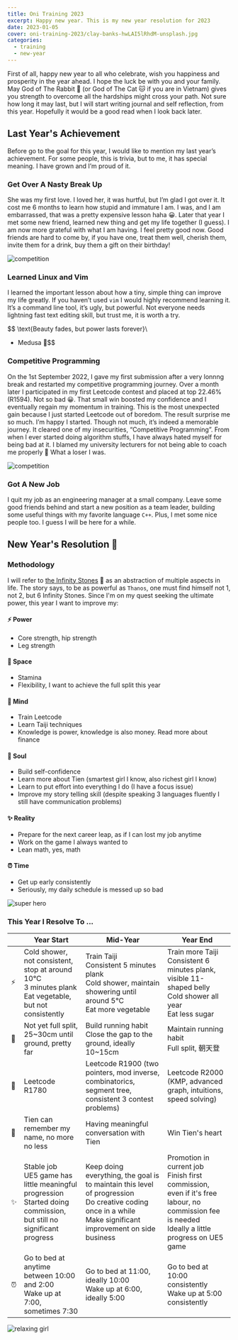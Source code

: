 ```yaml
---
title: Oni Training 2023
excerpt: Happy new year. This is my new year resolution for 2023
date: 2023-01-05
cover: oni-training-2023/clay-banks-hwLAI5lRhdM-unsplash.jpg
categories:
  - training
  - new-year
---
```

First of all, happy new year to all who celebrate, wish you happiness and prosperity in the year ahead. I hope the luck be with you and your family. May God of The Rabbit 🐰 (or God of The Cat 🐱 if you are in Vietnam) gives you strength to overcome all the hardships might cross your path. Not sure how long it may last, but I will start writing journal and self reflection, from this year. Hopefully it would be a good read when I look back later.

## Last Year's Achievement
Before go to the goal for this year, I would like to mention my last year’s achievement. For some people, this is trivia, but to me, it has special meaning. I have grown and I’m proud of it.

### Get Over A Nasty Break Up
She was my first love. I loved her, it was hurtful, but I’m glad I got over it. It cost me 6 months to learn how stupid and immature I am. I was, and I am embarrassed, that was a pretty expensive lesson haha 😀. Later that year I met some new friend, learned new thing and get my life together (I guess). I am now more grateful with what I am having. I feel pretty good now. Good friends are hard to come by, if you have one, treat them well, cherish them, invite them for a drink, buy them a gift on their birthday!

<img class="w-1/2 md:w-1/3 mx-auto" alt="competition" src="oni-training-2023/Heartbroken-amico.svg" />

### Learned Linux and Vim
I learned the important lesson about how a tiny, simple thing can improve my life greatly. If you haven’t used `vim` I would highly recommend learning it. It’s a command line tool, it’s ugly, but powerful. Not everyone needs lightning fast text editing skill, but trust me, it is worth a try.

$$
\text{Beauty fades, but power lasts forever}\\
- Medusa 🐍$$


### Competitive Programming
On the 1st September 2022, I gave my first submission after a very lonnng break and restarted my competitive programming journey. Over a month later I participated in my first Leetcode contest and placed at top 22.46% (R1594). Not so bad 😀. That small win boosted my confidence and I eventually regain my momentum in training. This is the most unexpected gain because I just started Leetcode out of boredom. The result surprise me so much. I’m happy I started. Though not much, it’s indeed a memorable journey. It cleared one of my insecurities, “Competitive Programming”. From when I ever started doing algorithm stuffs, I have always hated myself for being bad at it. I blamed my university lecturers for not being able to coach me properly 🤢 What a loser I was.


<img class="w-1/2 md:w-1/3 mx-auto" alt="competition" src="oni-training-2023/Business-competition-pana.svg" />


### Got A New Job
I quit my job as an engineering manager at a small company. Leave some good friends behind and start a new position as a team leader, building some useful things with my favorite language `C++`. Plus, I met some nice people too. I guess I will be here for a while.


## New Year's Resolution 🎉
### Methodology
I will refer to [the Infinity Stones](https://en.wikipedia.org/wiki/Infinity_Stones) 💎 as an abstraction of multiple aspects in life. The story says, to be as powerful as `Thanos`, one must find himself not 1, not 2, but 6 Infinity Stones. Since I'm on my quest seeking the ultimate power, this year I want to improve my:
#### ⚡ Power
- Core strength, hip strength
- Leg strength
#### 🐾 Space
- Stamina
- Flexibility, I want to achieve the full split this year
#### 🧠 Mind
- Train Leetcode
- Learn Taiji techniques
- Knowledge is power, knowledge is also money. Read more about finance
#### 💖 Soul
- Build self-confidence
- Learn more about Tien (smartest girl I know, also richest girl I know)
- Learn to put effort into everything I do (I have a focus issue)
- Improve my story telling skill (despite speaking 3 languages fluently I still have communication problems)
#### ✨ Reality
- Prepare for the next career leap, as if I can lost my job anytime
- Work on the game I always wanted to
- Lean math, yes, math
#### ⏰ Time
- Get up early consistently
- Seriously, my daily schedule is messed up so bad

<img class="w-1/2 md:w-1/3 mx-auto" alt="super hero" src="oni-training-2023/Superhero-amico.svg" />

### This Year I Resolve To ...

|         | Year Start                                                                          | Mid-Year                                                                                                        | Year End                                                                                                                                            |
|---------|-------------------------------------------------------------------------------------|-----------------------------------------------------------------------------------------------------------------|-----------------------------------------------------------------------------------------------------------------------------------------------------|
| ⚡   | Cold shower, not consistent, stop at around 10°C <br />3 minutes plank<br />Eat vegetable, but not consistently                | Train Taiji<br />Consistent 5 minutes plank <br />Cold shower, maintain showering until around 5°C<br/>Eat more vegetable                                                 | Train more Taiji<br />Consistent 6 minutes plank, visible 11-shaped belly <br />Cold shower all year<br />Eat less sugar                                                                                 |
| 🐾   | Not yet full split, 25~30cm until ground, pretty far                              | Build running habit <br />Close the gap to the ground, ideally 10~15cm                                                                  | Maintain running habit<br />Full split, 朝天登                                                                                                                                                    | 
| 🧠    | Leetcode R1780                                                                    | Leetcode R1900 (two pointers, mod inverse, combinatorics, segment tree, consistent 3 contest problems)                                                                                                 | Leetcode R2000 (KMP, advanced graph, intuitions, speed solving)                                                                                                                                      |
| 💖   | Tien can remember my name, no more no less                                          | Having meaningful conversation with Tien                                                                        | Win Tien's heart                                                                                                                                    |
| ✨ | Stable job <br />UE5 game has little meaningful progression <br />Started doing commission, but still no significant progress | Keep doing everything, the goal is to maintain this level of progression <br />Do creative coding once in a while<br />Make significant improvement on side business | Promotion in current job <br />Finish first commission, even if it's free labour, no commission fee is needed <br />Ideally a little progress on UE5 game |
| ⏰    | Go to bed at anytime between 10:00 and 2:00 <br />Wake up at 7:00, sometimes 7:30                                                   | Go to bed at 11:00, ideally 10:00 <br />Wake up at 6:00, ideally 5:00                                                                                   | Go to bed at 10:00 consistently<br />Wake up at 5:00 consistently                                                                                                                        |
<img class="w-1/2 md:w-1/3 mx-auto" alt="relaxing girl" src="oni-training-2023/Lo-fi-concept-amico.svg" />
